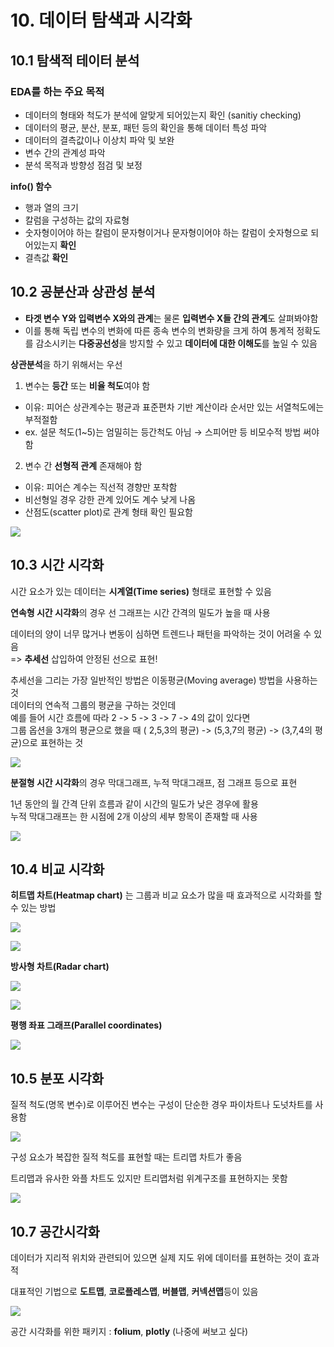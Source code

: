# 10. 데이터 탐색과 시각화 

## 10.1 탐색적 테이터 분석 

###  EDA를 하는 주요 목적 
- 데이터의 형태와 척도가 분석에 알맞게 되어있는지 확인 (sanitiy checking)
- 데이터의 평균, 분산, 분포, 패턴 등의 확인을 통해 데이터 특성 파악
- 데이터의 결측값이나 이상치 파악 및 보완
- 변수 간의 관계성 파악
- 분석 목적과 방향성 점검 및 보정 

**info() 함수**
- 행과 열의 크기
- 칼럼을 구성하는 값의 자료형
- 숫자형이어야 하는 칼럼이 문자형이거나 문자형이어야 하는 칼럼이 숫자형으로 되어있는지 **확인**
- 결측값 **확인** 

## 10.2 공분산과 상관성 분석 

- **타겟 변수 Y와 입력변수 X와의 관계**는 물론 **입력변수 X들 간의 관계**도 살펴봐야함  
- 이를 통해 독립 변수의 변화에 따른 종속 변수의 변화량을 크게 하여 통계적 정확도를 감소시키는 **다중공선성**을 방지할 수 있고 **데이터에 대한 이해도**를 높일 수 있음 


**상관분석**을 하기 위해서는 우선
1. 변수는 **등간** 또는 **비율 척도**여야 함  
  - 이유: 피어슨 상관계수는 평균과 표준편차 기반 계산이라 순서만 있는 서열척도에는 부적절함  
  - ex. 설문 척도(1~5)는 엄밀히는 등간척도 아님 → 스피어만 등 비모수적 방법 써야함  

2. 변수 간 **선형적 관계** 존재해야 함  
  - 이유: 피어슨 계수는 직선적 경향만 포착함  
  - 비선형일 경우 강한 관계 있어도 계수 낮게 나옴  
  - 산점도(scatter plot)로 관계 형태 확인 필요함  


![](/image_STA/5-1.PNG)  

  ## 10.3 시간 시각화 

  시간 요소가 있는 데이터는 **시계열(Time series)** 형태로 표현할 수 있음  

  **연속형 시간 시각화**의 경우 선 그래프는 시간 간격의 밀도가 높을 때 사용  

  데이터의 양이 너무 많거나 변동이 심하면 트렌드나 패턴을 파악하는 것이 어려울 수 있음  
  => **추세선** 삽입하여 안정된 선으로 표현!   

  추세선을 그리는 가장 일반적인 방법은 이동평균(Moving average) 방법을 사용하는 것  
  데이터의 연속적 그룹의 평균을 구하는 것인데  
   예를 들어 시간 흐름에 따라 2 -> 5 -> 3 -> 7 -> 4의 값이 있다면  
    그룹 옵션을 3개의 평균으로 했을 때 ( 2,5,3의 평균) -> (5,3,7의 평균) -> (3,7,4의 평균)으로 표현하는 것   


![](/image_STA/5-2.PNG)  


  **분절형 시간 시각화**의 경우 막대그래프, 누적 막대그래프, 점 그래프 등으로 표현  

  1년 동안의 월 간격 단위 흐름과 같이 시간의 밀도가 낮은 경우에 활용  
   누적 막대그래프는 한 시점에 2개 이상의 세부 항목이 존재할 때 사용  



![](/image_STA/5-3.PNG)  


 

  ## 10.4 비교 시각화  

  **히트맵 차트(Heatmap chart)** 는 그룹과 비교 요소가 많을 때 효과적으로 시각화를 할 수 있는 방법  

    
![](/image_STA/5-4.PNG)  


![](/image_STA/5-5.PNG)  


**방사형 차트(Radar chart)**  



![](/image_STA/5-6.PNG)  



![](/image_STA/5-7.PNG)  



**평행 좌표 그래프(Parallel coordinates)**  



![](/image_STA/5-8.PNG)  




## 10.5 분포 시각화  


질적 척도(명목 변수)로 이루어진 변수는 구성이 단순한 경우 파이차트나 도넛차트를 사용함  



![](/image_STA/5-9.PNG)  


구성 요소가 복잡한 질적 척도를 표현할 때는 트리맵 차트가 좋음  


트리맵과 유사한 와플 차트도 있지만 트리맵처럼 위계구조를 표현하지는 못함  




![](/image_STA/5-10.PNG)  


## 10.7 공간시각화  


데이터가 지리적 위치와 관련되어 있으면 실제 지도 위에 데이터를 표현하는 것이 효과적 

대표적인 기법으로 **도트맵**, **코로플레스맵**, **버블맵**, **커넥션맵**등이 있음 


![](/image_STA/5-11.PNG)  
  

공간 시각화를 위한 패키지 : **folium**, **plotly** (나중에 써보고 싶다)